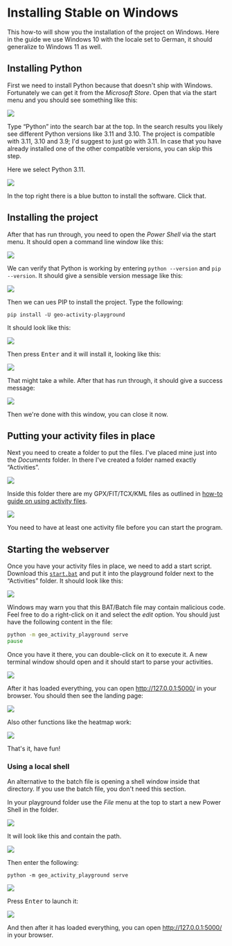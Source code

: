  
# Installing Stable on Windows

This how-to will show you the installation of the project on Windows. Here in the guide we use Windows 10 with the locale set to German, it should generalize to Windows 11 as well.

## Installing Python

First we need to install Python because that doesn't ship with Windows. Fortunately we can get it from the _Microsoft Store_. Open that via the start menu and you should see something like this:

![](windows-installation-01.png)

Type “Python” into the search bar at the top. In the search results you likely see different Python versions like 3.11 and 3.10. The project is compatible with 3.11, 3.10 and 3.9; I'd suggest to just go with 3.11. In case that you have already installed one of the other compatible versions, you can skip this step.

Here we select Python 3.11.

![](windows-installation-02.png)

In the top right there is a blue button to install the software. Click that.

## Installing the project

After that has run through, you need to open the _Power Shell_ via the start menu. It should open a command line window like this:

![](windows-installation-03.png)

We can verify that Python is working by entering `python --version` and `pip --version`. It should give a sensible version message like this:

![](windows-installation-04.png)

Then we can ues PIP to install the project. Type the following:

    pip install -U geo-activity-playground

It should look like this:

![](windows-installation-05.png)

Then press <kbd>Enter</kbd> and it will install it, looking like this:

![](windows-installation-06.png)

That might take a while. After that has run through, it should give a success message:

![](windows-installation-10.png)

Then we're done with this window, you can close it now.

## Putting your activity files in place

Next you need to create a folder to put the files. I've placed mine just into the _Documents_ folder. In there I've created a folder named exactly “Activities”.

![](windows-installation-07.png)

Inside this folder there are my GPX/FIT/TCX/KML files as outlined in [how-to guide on using activity files](using-activity-files.md).

![](windows-installation-08.png)

You need to have at least one activity file before you can start the program.

## Starting the webserver

Once you have your activity files in place, we need to add a start script. Download this [`start.bat`](start.bat) and put it into the playground folder next to the “Activities” folder. It should look like this:

![](windows-installation-14.png)

Windows may warn you that this BAT/Batch file may contain malicious code. Feel free to do a right-click on it and select the _edit_ option. You should just have the following content in the file:

```bat
python -m geo_activity_playground serve
pause
```

Once you have it there, you can double-click on it to execute it. A new terminal window should open and it should start to parse your activities.

![](windows-installation-15.png)

After it has loaded everything, you can open <http://127.0.0.1:5000/> in your browser. You should then see the landing page:

![](windows-installation-16.png)

Also other functions like the heatmap work:

![](windows-installation-17.png)

That's it, have fun!

### Using a local shell

An alternative to the batch file is opening a shell window inside that directory. If you use the batch file, you don't need this section.

In your playground folder use the _File_ menu at the top to start a new Power Shell in the folder.

![](windows-installation-09.png)

It will look like this and contain the path.

![](windows-installation-11.png)

Then enter the following:

    python -m geo_activity_playground serve

![](windows-installation-12.png)

Press <kbd>Enter</kbd> to launch it:

![](windows-installation-13.png)

And then after it has loaded everything, you can open <http://127.0.0.1:5000/> in your browser.